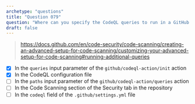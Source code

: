 ```yaml
---
archetype: "questions"
title: "Question 079"
question: "Where can you specify the CodeQL queries to run in a GitHub Actions workflow? (Choose two.)"
draft: false
---
```


> https://docs.github.com/en/code-security/code-scanning/creating-an-advanced-setup-for-code-scanning/customizing-your-advanced-setup-for-code-scanning#running-additional-queries
- [x] In the `queries` input parameter of the `github/codeql-action/init` action
- [x] In the CodeQL configuration file
- [ ] In the `paths` input parameter of the `github/codeql-action/queries` action
- [ ] In the Code Scanning section of the Security tab in the repository
- [ ] In the `codeql` field of the `.github/settings.yml` file
